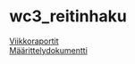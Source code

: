 # wc3_reitinhaku

[Viikkoraportit](https://github.com/zjuxicu/wc3_reitinhaku/tree/main/dokumentaatio/viikkoraportit)  
[Määrittelydokumentti](https://github.com/zjuxicu/wc3_reitinhaku/blob/main/dokumentaatio/maarittely.md)
